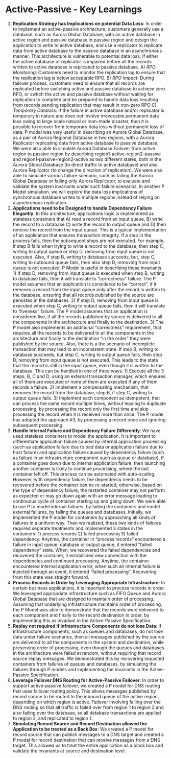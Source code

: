 # Active-Passive - Key Learnings

1. **Replication Strategy has Implications on potential Data Loss**: In order to implement an active-passive architecture, customers generally use a database, such as Aurora Global Database, with an active database in active region and passive database in passive region and design the application to write to active database, and use a replicator to replicate data from active database to the passive database in an asynchronous manner. This architecture is vulnerable to potential data loss, if either the active database or replicator is impaired before all the records written to active database is replicated to passive database. A) *RPO* *Monitoring*: Customers need to monitor the replication lag to ensure that the replication lag is below acceptable RPO. B) *RPO Impact*: During failover process, customers need to ensure that all records are replicated before switching active and passive database to achieve zero RPO, or switch the active and passive database without waiting for replication to complete and be prepared to handle data loss resulting from records pending replication that may result in non-zero RPO C) *Temporary Dataloss*: If the failure in active database and/or replicator is temporary in nature and does not involve irrevocable permanent data loss owing to large scale natural or man-made disaster, then it is possible to recover from temporary data loss without permanent loss of data. P model was very useful in describing an Aurora Global Database, as a pair of Aurora Regional Database in two regions, with a Aurora Replicator replicating data from active database to passive database. We were also able to simulate Aurora Database Failover from active region to passive region by describing region1-active-region2-passive and region1-passive-region2-active as two different states, both in the Aurora Global Database (to direct traffic to active database) and also Aurora Replicator (to change the direction of replication). We were also able to simulate various failure scenario, such as failing the Aurora Global Database or failing only Aurora Replicator, to evaluate and validate the system invariants under such failure scenarios. In another P Model simulation, we will explore the data loss implications of synchronous database writes to multiple regions instead of relying on asynchronous replication..
2. **Applications need to be Designed to handle Dependency Failure Elegantly**: In this architecture, applications logic is implemented as stateless containers that A) read a record from an input queue, B) write the record to a database C) write the record to output queue and D) then remove the record from the input queue. This is a typical implementation of an application that ensures transaction integrity. If a step in the process fails, then the subsequent steps are not executed. For example, if step B fails when trying to write a record to the database, then step C, writing to output queue or step D, removing from input queue is not executed. Also, if step B, writing to database succeeds, but, step C, writing to outbound queue fails, then also step D, removing from input queue is not executed. P Model is useful in describing these invariants. 1) If step D, removing from input queue is executed when step B, writing to database fails, then it will translate to “correctness” failure. The P model assumes that an application is considered to be “correct”, if it removes a record from the input queue only after the record is written to the database, ensuring that all records published by the source are persisted in the databases. 2) If step D, removing from input queue is executed when step C, writing to output queue fails, then it will translate to “liveness” failure. The P model assumes that an application is considered live, if all the records published by source is delivered to all the components in the architecture and finally to the destination. 3) The P model also implements an additional “correctness” requirement, that requires all the records to be delivered to all the components in the architecture and finally to the destination “in the order” they were published by the source. Also, there is a the scenario of incomplete transaction that may lead to an inconsistent state. If step B, writing to database succeeds, but step C, writing to output queue fails, then step D, removing from input queue is not executed. This leads to the state that the record is still in the input queue, even though it is written to the database. This can be handled in one of three ways. 1) Execute all the 3 steps, B, C and D, using an external transaction manager, which ensures all of them are executed or none of them are executed if any of them records a failure. 2) Implement a compensating mechanism, that removes the record from the database, step B, if step C, writing to output queue fails. 3) Implement each component as idempotent, that can process the same record multiple times, without leading to duplicate processing, by processing the record only the first time and skip processing the record when it is received more than once. The P model has adopted the approach #3, by processing a record once and ignoring subsequent processing.
3. **Handle Internal Failure and Dependency Failure Differently**: We have used stateless containers to model the application. It is important to differentiate application failure caused by internal application processing (such as application failure due to bad data or application failure due to host failure) and application failure caused by dependency failure (such as failure in an infrastructure component such as queue or database). If a container goes down due to internal application failure, then launching another container is likely to continue processing, where the last container left off. This process can be automated with auto-scaling. However, with dependency failure, the dependency needs to be recovered before the container can be re-started, otherwise, based on the type of dependency failure, the restarted container may not perform as expected or may go down again with an error message leading to continuous cycle of container starting up and going down. We were able to use P to model internal failures, by failing the containers and model external failures, by failing the queues and databases. Initially, we implemented the P model for containers by approaching all kinds of failures in a uniform way. Then we realized, these two kinds of failures required separate treatments and implemented 3 states in the containers: 1) process records 2) failed processing 3) failed dependency. Anytime, the container in “process records” encountered a failure in input queue, database or output queue, it entered “failed dependency” state. When, we recovered the failed dependencies and recovered the container, it established new connection with the dependencies and continued processing. Anytime, the container encountered internal application error, when such an internal failure is injected through an event, it entered “failed processing”. Recovering from this state was straight forward.
4. **Process Records in Order by Leveraging Appropriate Infrastructure**: In certain business applications, it is important to process records in order. We leveraged appropriate infrastructure such as FIFO Queue and Aurora Global Database that are designed to maintain order of processing. Assuming that underlying infrastructure maintains order of processing, the P Model was able to demonstrate that the records were delivered to each component and finally to the record destination in order, by implementing this as invariant in the Active-Passive Specification.
5. **Replay not required if Infrastructure Components do not lose Data**: If infrastructure components, such as queues and databases, do not lose data under failure scenarios, then all messages published by the source are delivered to all the components in the system and destination, while preserving order of processing, even though the queues and databases in the architecture were failed at random, without requiring that record source replay messages.  We demonstrated this by recovering impacted containers from failures of queues and databases, by simulating the failures through P models and implementing the invariants in the Active-Passive Specification.
6. **Leverage Failover DNS Routing for Active-Passive Failover**: In order to support active-passive failover, we created a P model for DNS routing that uses failover routing policy. This allows messages published by record source to be routed to the inbound queue of the active region, depending on which region is active. Failover involving failing over the DNS routing so that all traffic is failed over from region 1 to region 2 and also failing over the database, so all database transactions  are applied to region 2, and replicated to region 1.
7. **Simulating Record Source and Record Destination allowed the Application to be treated as a Back Box**: We created a P model for record source that can publish messages to a DNS target and created a P model for record destination that can receive messages from a DNS target. This allowed us to treat the entire application as a black box and validate the invariants at source and destination level.
